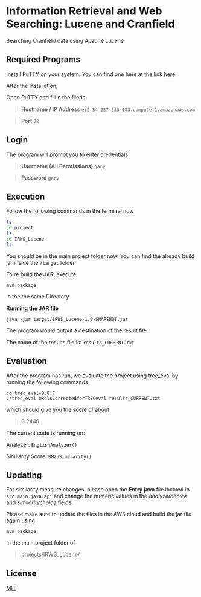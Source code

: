 # Information Retrieval and Web Searching: Lucene and Cranfield 

Searching Cranfield data using Apache Lucene
## Required Programs

Install PuTTY on your system.
You can find one here at the link [here](https://www.chiark.greenend.org.uk/~sgtatham/putty/latest.html)

After the installation,

Open PuTTY and fill n the fileds

>**Hostname / IP Address** `ec2-54-227-233-103.compute-1.amazonaws.com`

>**Port** `22`

## Login

The program will prompt you to enter credentials

>**Username (All Permissions)** `gary`

>**Password** `gary`



## Execution
Follow the following commands in the terminal now
```bash
ls
cd project
ls
cd IRWS_Lucene
ls
```
You should be in the main project folder now.
You can find the already build jar inside the `/target` folder

To re build the JAR, execute:
```
mvn package
```
in the the same Directory

**Running the JAR file**
```
java -jar target/IRWS_Lucene-1.0-SNAPSHOT.jar
```

The program would output a destination of the result file.

The name of the results file is: `results_CURRENT.txt`

## Evaluation
After the program has run, we evaluate the project using trec_eval by running the following commands

```
cd trec_eval-9.0.7
./trec_eval QRelsCorrectedforTRECeval results_CURRENT.txt
```

which should give you the score of about
>0.2449

The current code is running on:

Analyzer: `EnglishAnalyzer()`

Similarity Score: `BM25Similarity()`



## Updating
For similarity measure changes, please open the **Entry.java** file located in `src.main.java.api` and change the numeric values in the *analyzerchoice* and *similaritychoice* fields.

Please make sure to update the files in the AWS cloud and build the jar file again using
```
mvn package
```
in the main project folder of
>projects/IRWS_Lucene/

## License
[MIT](https://choosealicense.com/licenses/mit/)